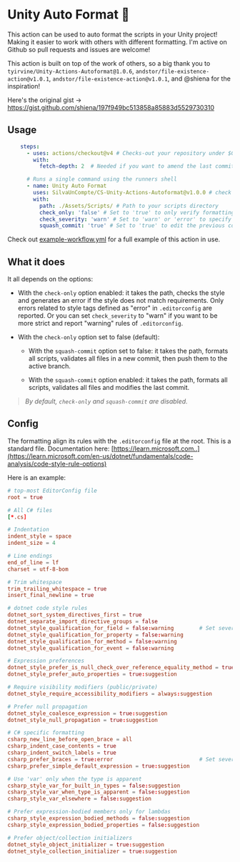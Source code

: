 # Unity Auto Format 🔎

This action can be used to auto format the scripts in your Unity project! Making it easier to work with others with different formatting. I'm active on Github so pull requests and issues are welcome!

This action is built on top of the work of others, so a big thank you to `tyirvine/Unity-Actions-Autoformat@1.0.6`, `andstor/file-existence-action@v1.0.1`, `andstor/file-existence-action@v1.0.1`, and @shiena for the inspiration!

Here's the original gist → https://gist.github.com/shiena/197f949bc513858a85883d5529730310

## Usage

```yaml
    steps:
      - uses: actions/checkout@v4 # Checks-out your repository under $GITHUB_WORKSPACE, so your job can access it
        with:
          fetch-depth: 2  # Needed if you want to amend the last commit (e.g. for squash commits)

      # Runs a single command using the runners shell
      - name: Unity Auto Format
        uses: SilvaUnCompte/CS-Unity-Actions-Autoformat@v1.0.0 # check available version before using
        with:
          path: ./Assets/Scripts/ # Path to your scripts directory
          check_only: 'false' # Set to 'true' to only verify formatting without making changes (true|false, default: 'false')
          check_severity: 'warn' # Set to 'warn' or 'error' to specify the severity of style checks (warn|error, default: 'error')
          squash_commit: 'true' # Set to 'true' to edit the previous commit instead of creating a new one (true|false, default: 'false')
```
Check out [example-workflow.yml](example-workflow.yml) for a full example of this action in use.

## What it does
It all depends on the options:

- With the `check-only` option enabled: it takes the path, checks the style and generates an error if the style does not match requirements. Only errors related to style tags defined as "error" in `.editorconfig` are reported. Or you can set `check_severity` to "warn" if you want to be more strict and report "warning" rules of `.editorconfig`.

- With the `check-only` option set to false (default):

  - With the `squash-commit` option set to false: it takes the path, formats all scripts, validates all files in a new commit, then push them to the active branch.

  - With the `squash-commit` option enabled: it takes the path, formats all scripts, validates all files and modifies the last commit.

> *By default, `check-only` and `squash-commit` are disabled.*


## Config
The formatting align its rules with the `.editorconfig` file at the root. This is a standard file. Documentation here: [https://learn.microsoft.com..](https://learn.microsoft.com/en-us/dotnet/fundamentals/code-analysis/code-style-rule-options)

Here is an example:
```conf
# top-most EditorConfig file
root = true

# All C# files
[*.cs]

# Indentation
indent_style = space
indent_size = 4

# Line endings
end_of_line = lf
charset = utf-8-bom

# Trim whitespace
trim_trailing_whitespace = true
insert_final_newline = true

# dotnet code style rules
dotnet_sort_system_directives_first = true
dotnet_separate_import_directive_groups = false
dotnet_style_qualification_for_field = false:warning        # Set severity to warning
dotnet_style_qualification_for_property = false:warning
dotnet_style_qualification_for_method = false:warning
dotnet_style_qualification_for_event = false:warning

# Expression preferences
dotnet_style_prefer_is_null_check_over_reference_equality_method = true:suggestion
dotnet_style_prefer_auto_properties = true:suggestion

# Require visibility modifiers (public/private)
dotnet_style_require_accessibility_modifiers = always:suggestion

# Prefer null propagation
dotnet_style_coalesce_expression = true:suggestion
dotnet_style_null_propagation = true:suggestion

# C# specific formatting
csharp_new_line_before_open_brace = all
csharp_indent_case_contents = true
csharp_indent_switch_labels = true
csharp_prefer_braces = true:error                           # Set severity to error
csharp_prefer_simple_default_expression = true:suggestion

# Use 'var' only when the type is apparent
csharp_style_var_for_built_in_types = false:suggestion
csharp_style_var_when_type_is_apparent = false:suggestion
csharp_style_var_elsewhere = false:suggestion

# Prefer expression-bodied members only for lambdas
csharp_style_expression_bodied_methods = false:suggestion
csharp_style_expression_bodied_properties = false:suggestion

# Prefer object/collection initializers
dotnet_style_object_initializer = true:suggestion
dotnet_style_collection_initializer = true:suggestion
```
